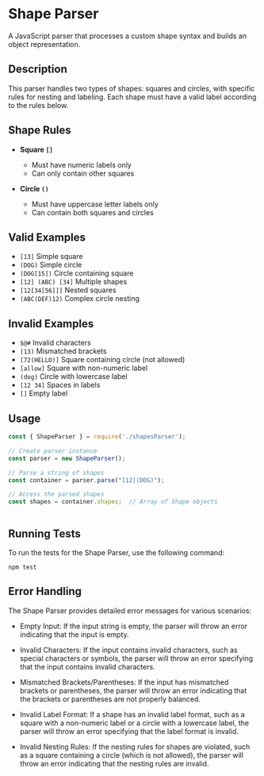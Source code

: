 # Shape Parser

A JavaScript parser that processes a custom shape syntax and builds an object representation.

## Description

This parser handles two types of shapes: squares and circles, with specific rules for nesting and labeling. Each shape must have a valid label according to the rules below.

## Shape Rules

- **Square `[]`**
  - Must have numeric labels only
  - Can only contain other squares

- **Circle `()`**
  - Must have uppercase letter labels only
  - Can contain both squares and circles

## Valid Examples

- `[13]` Simple square
- `(DOG)` Simple circle
- `(DOG[15])` Circle containing square
- `[12] (ABC) [34]` Multiple shapes
- `[12[34[56]]]` Nested squares
- `(ABC(DEF)12)` Complex circle nesting

## Invalid Examples

- `$@#` Invalid characters
- `[13)` Mismatched brackets
- `[72(HELLO)]` Square containing circle (not allowed)
- `[allow]` Square with non-numeric label
- `(dog)` Circle with lowercase label
- `[12 34]` Spaces in labels
- `[]` Empty label

## Usage

```javascript
const { ShapeParser } = require('./shapesParser');

// Create parser instance
const parser = new ShapeParser();

// Parse a string of shapes
const container = parser.parse("[12](DOG)");

// Access the parsed shapes
const shapes = container.shapes;  // Array of Shape objects



```
## Running Tests

To run the tests for the Shape Parser, use the following command:
```
npm test
```
## Error Handling

The Shape Parser provides detailed error messages for various scenarios:

- Empty Input: If the input string is empty, the parser will throw an error indicating that the input is empty.

- Invalid Characters: If the input contains invalid characters, such as special characters or symbols, the parser will throw an error specifying that the input contains invalid characters.

- Mismatched Brackets/Parentheses: If the input has mismatched brackets or parentheses, the parser will throw an error indicating that the brackets or parentheses are not properly balanced.

- Invalid Label Format: If a shape has an invalid label format, such as a square with a non-numeric label or a circle with a lowercase label, the parser will throw an error specifying that the label format is invalid.

- Invalid Nesting Rules: If the nesting rules for shapes are violated, such as a square containing a circle (which is not allowed), the parser will throw an error indicating that the nesting rules are invalid.


